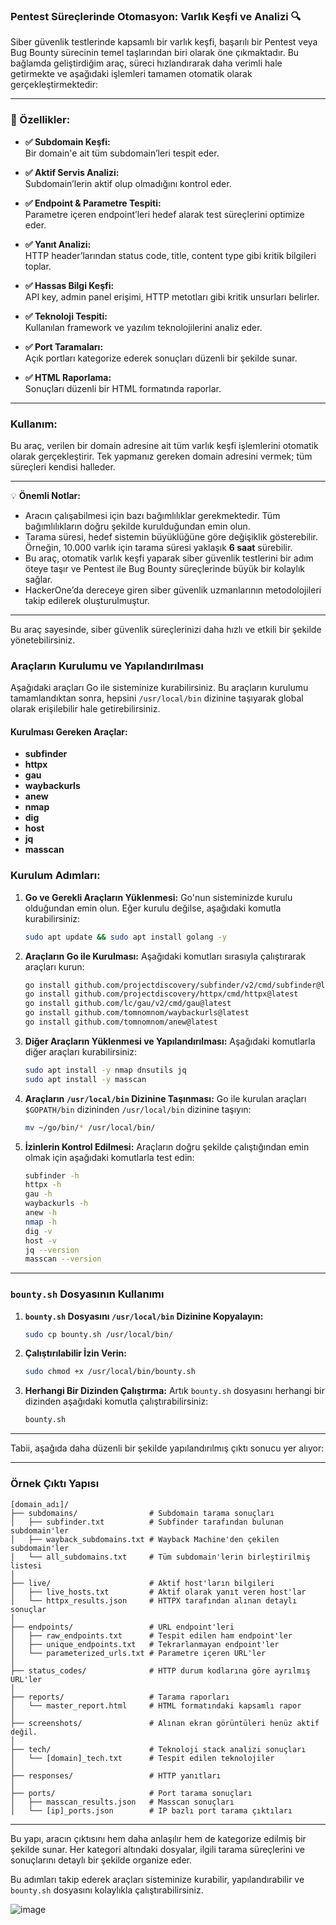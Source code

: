 ### Pentest Süreçlerinde Otomasyon: Varlık Keşfi ve Analizi 🔍

Siber güvenlik testlerinde kapsamlı bir varlık keşfi, başarılı bir Pentest veya Bug Bounty sürecinin temel taşlarından biri olarak öne çıkmaktadır. Bu bağlamda geliştirdiğim araç, süreci hızlandırarak daha verimli hale getirmekte ve aşağıdaki işlemleri tamamen otomatik olarak gerçekleştirmektedir:

---

### 🚀 Özellikler:

- **✅ Subdomain Keşfi:**  
  Bir domain'e ait tüm subdomain’leri tespit eder.

- **✅ Aktif Servis Analizi:**  
  Subdomain’lerin aktif olup olmadığını kontrol eder.

- **✅ Endpoint & Parametre Tespiti:**  
  Parametre içeren endpoint’leri hedef alarak test süreçlerini optimize eder.

- **✅ Yanıt Analizi:**  
  HTTP header’larından status code, title, content type gibi kritik bilgileri toplar.

- **✅ Hassas Bilgi Keşfi:**  
  API key, admin panel erişimi, HTTP metotları gibi kritik unsurları belirler.

- **✅ Teknoloji Tespiti:**  
  Kullanılan framework ve yazılım teknolojilerini analiz eder.

- **✅ Port Taramaları:**  
  Açık portları kategorize ederek sonuçları düzenli bir şekilde sunar.

- **✅ HTML Raporlama:**  
  Sonuçları düzenli bir HTML formatında raporlar.

---

### Kullanım:

Bu araç, verilen bir domain adresine ait tüm varlık keşfi işlemlerini otomatik olarak gerçekleştirir. Tek yapmanız gereken domain adresini vermek; tüm süreçleri kendisi halleder. 

---

💡 **Önemli Notlar:**
- Aracın çalışabilmesi için bazı bağımlılıklar gerekmektedir. Tüm bağımlılıkların doğru şekilde kurulduğundan emin olun. 
- Tarama süresi, hedef sistemin büyüklüğüne göre değişiklik gösterebilir. Örneğin, 10.000 varlık için tarama süresi yaklaşık **6 saat** sürebilir.
- Bu araç, otomatik varlık keşfi yaparak siber güvenlik testlerini bir adım öteye taşır ve Pentest ile Bug Bounty süreçlerinde büyük bir kolaylık sağlar.
- HackerOne’da dereceye giren siber güvenlik uzmanlarının metodolojileri takip edilerek oluşturulmuştur.

--- 

Bu araç sayesinde, siber güvenlik süreçlerinizi daha hızlı ve etkili bir şekilde yönetebilirsiniz.

### Araçların Kurulumu ve Yapılandırılması

Aşağıdaki araçları Go ile sisteminize kurabilirsiniz. Bu araçların kurulumu tamamlandıktan sonra, hepsini `/usr/local/bin` dizinine taşıyarak global olarak erişilebilir hale getirebilirsiniz.

#### Kurulması Gereken Araçlar:
- **subfinder**
- **httpx**
- **gau**
- **waybackurls**
- **anew**
- **nmap**
- **dig**
- **host**
- **jq**
- **masscan**

### Kurulum Adımları:

1. **Go ve Gerekli Araçların Yüklenmesi:**
   Go'nun sisteminizde kurulu olduğundan emin olun. Eğer kurulu değilse, aşağıdaki komutla kurabilirsiniz:
   ```bash
   sudo apt update && sudo apt install golang -y
   ```

2. **Araçların Go ile Kurulması:**
   Aşağıdaki komutları sırasıyla çalıştırarak araçları kurun:
   ```bash
   go install github.com/projectdiscovery/subfinder/v2/cmd/subfinder@latest
   go install github.com/projectdiscovery/httpx/cmd/httpx@latest
   go install github.com/lc/gau/v2/cmd/gau@latest
   go install github.com/tomnomnom/waybackurls@latest
   go install github.com/tomnomnom/anew@latest
   ```

3. **Diğer Araçların Yüklenmesi ve Yapılandırılması:**
   Aşağıdaki komutlarla diğer araçları kurabilirsiniz:
   ```bash
   sudo apt install -y nmap dnsutils jq
   sudo apt install -y masscan
   ```

4. **Araçların `/usr/local/bin` Dizinine Taşınması:**
   Go ile kurulan araçları `$GOPATH/bin` dizininden `/usr/local/bin` dizinine taşıyın:
   ```bash
   mv ~/go/bin/* /usr/local/bin/
   ```

5. **İzinlerin Kontrol Edilmesi:**
   Araçların doğru şekilde çalıştığından emin olmak için aşağıdaki komutlarla test edin:
   ```bash
   subfinder -h
   httpx -h
   gau -h
   waybackurls -h
   anew -h
   nmap -h
   dig -v
   host -v
   jq --version
   masscan --version
   ```

---

### `bounty.sh` Dosyasının Kullanımı

1. **`bounty.sh` Dosyasını `/usr/local/bin` Dizinine Kopyalayın:**
   ```bash
   sudo cp bounty.sh /usr/local/bin/
   ```

2. **Çalıştırılabilir İzin Verin:**
   ```bash
   sudo chmod +x /usr/local/bin/bounty.sh
   ```

3. **Herhangi Bir Dizinden Çalıştırma:**
   Artık `bounty.sh` dosyasını herhangi bir dizinden aşağıdaki komutla çalıştırabilirsiniz:
   ```bash
   bounty.sh
   ```

---

Tabii, aşağıda daha düzenli bir şekilde yapılandırılmış çıktı sonucu yer alıyor:

---

### Örnek Çıktı Yapısı

```
[domain_adı]/  
├── subdomains/                # Subdomain tarama sonuçları  
│   ├── subfinder.txt          # Subfinder tarafından bulunan subdomain'ler  
│   ├── wayback_subdomains.txt # Wayback Machine'den çekilen subdomain'ler  
│   └── all_subdomains.txt     # Tüm subdomain'lerin birleştirilmiş listesi  
│
├── live/                      # Aktif host'ların bilgileri  
│   ├── live_hosts.txt         # Aktif olarak yanıt veren host'lar  
│   └── httpx_results.json     # HTTPX tarafından alınan detaylı sonuçlar  
│
├── endpoints/                 # URL endpoint'leri  
│   ├── raw_endpoints.txt      # Tespit edilen ham endpoint'ler  
│   ├── unique_endpoints.txt   # Tekrarlanmayan endpoint'ler  
│   └── parameterized_urls.txt # Parametre içeren URL'ler  
│
├── status_codes/              # HTTP durum kodlarına göre ayrılmış URL'ler  
│
├── reports/                   # Tarama raporları  
│   └── master_report.html     # HTML formatındaki kapsamlı rapor  
│
├── screenshots/               # Alınan ekran görüntüleri henüz aktif değil. 
│
├── tech/                      # Teknoloji stack analizi sonuçları  
│   └── [domain]_tech.txt      # Tespit edilen teknolojiler  
│
├── responses/                 # HTTP yanıtları  
│
├── ports/                     # Port tarama sonuçları  
│   ├── masscan_results.json   # Masscan sonuçları  
│   └── [ip]_ports.json        # IP bazlı port tarama çıktıları  
```

---

Bu yapı, aracın çıktısını hem daha anlaşılır hem de kategorize edilmiş bir şekilde sunar. Her kategori altındaki dosyalar, ilgili tarama süreçlerini ve sonuçlarını detaylı bir şekilde organize eder.

Bu adımları takip ederek araçları sisteminize kurabilir, yapılandırabilir ve `bounty.sh` dosyasını kolaylıkla çalıştırabilirsiniz.


![image](https://github.com/user-attachments/assets/7bcc797b-9b57-42b8-af47-beacd99c4183)
